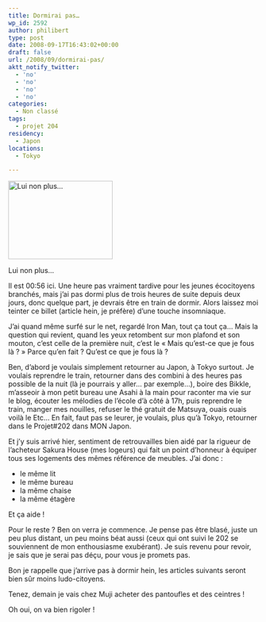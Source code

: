 ```yaml
---
title: Dormirai pas…
wp_id: 2592
author: philibert
type: post
date: 2008-09-17T16:43:02+00:00
draft: false
url: /2008/09/dormirai-pas/
aktt_notify_twitter:
  - 'no'
  - 'no'
  - 'no'
  - 'no'
categories:
  - Non classé
tags:
  - projet 204
residency:
  - Japon
locations:
  - Tokyo

---
```

<div id="attachment_133" class="wp-caption " style="max-width: 210px">
  <a href="http://benmerde.com/wp-content/uploads/photo.jpg"><img class="size-medium wp-image-133 " title="Michey Insomnie" src="http://benmerde.com/wp-content/uploads/photo.jpg" alt="Lui non plus..." width="210" height="158" /></a>
  
  <p class="wp-caption-text">
    Lui non plus...
  </p>
</div>

Il est 00:56 ici. Une heure pas vraiment tardive pour les jeunes écocitoyens branchés, mais j&rsquo;ai pas dormi plus de trois heures de suite depuis deux jours, donc quelque part, je devrais être en train de dormir. Alors laissez moi teinter ce billet (article hein, je préfère) d&rsquo;une touche insomniaque.

J&rsquo;ai quand même surfé sur le net, regardé Iron Man, tout ça tout ça&#8230; Mais la question qui revient, quand les yeux retombent sur mon plafond et son mouton, c&rsquo;est celle de la première nuit, c&rsquo;est le « Mais qu&rsquo;est-ce que je fous là ? » Parce qu&rsquo;en fait ? Qu&rsquo;est ce que je fous là ?

Ben, d&rsquo;abord je voulais simplement retourner au Japon, à Tokyo surtout. Je voulais reprendre le train, retourner dans des combini à des heures pas possible de la nuit (là je pourrais y aller&#8230; par exemple&#8230;), boire des Bikkle, m&rsquo;asseoir à mon petit bureau une Asahi à la main pour raconter ma vie sur le blog, écouter les mélodies de l&rsquo;école d&rsquo;à côté à 17h, puis reprendre le train, manger mes nouilles, refuser le thé gratuit de Matsuya, ouais ouais voilà le Etc&#8230; En fait, faut pas se leurer, je voulais, plus qu&rsquo;à Tokyo, retourner dans le Projet#202 dans MON Japon.

Et j&rsquo;y suis arrivé hier, sentiment de retrouvailles bien aidé par la rigueur de l&rsquo;acheteur Sakura House (mes logeurs) qui fait un point d&rsquo;honneur à équiper tous ses logements des mêmes référence de meubles. J&rsquo;ai donc :

  * le même lit
  * le même bureau
  * la même chaise
  * la même étagère

Et ça aide !

Pour le reste ? Ben on verra je commence. Je pense pas être blasé, juste un peu plus distant, un peu moins béat aussi (ceux qui ont suivi le 202 se souviennent de mon enthousiasme exubérant). Je suis revenu pour revoir, je sais que je serai pas déçu, pour vous je promets pas.

Bon je rappelle que j&rsquo;arrive pas à dormir hein, les articles suivants seront bien sûr moins ludo-citoyens.

Tenez, demain je vais chez Muji acheter des pantoufles et des ceintres ! 

Oh oui, on va bien rigoler !